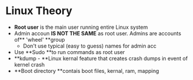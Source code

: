 # Linux Theory

* **Root user** is the main user running entire Linux system
* Admin accoun **IS NOT THE SAME** as root user. Admins are accounts of** 'wheel' **group
  * Don't use typical (easy to guess) names for admin acc
* Use **Sudo **to run commands as root user
* **kdump - **Linux kernal feature that creates crash dumps in event of kernel crash
* **Boot directory **contais boot files, kernal, ram, mapping

